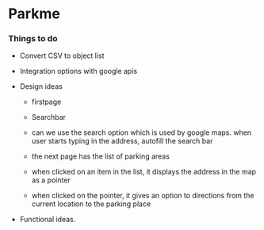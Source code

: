 Parkme
======
### Things to do
* Convert CSV to object list
* Integration options with google apis
* Design ideas
    * firstpage
    * Searchbar
    * can we use the search option which is used by google maps. when user starts typing in the address, autofill the search bar
    * the next page has the list of parking areas

    * when clicked on an item in the list, it displays the address in the map as a pointer

    * when clicked on the pointer, it gives an option to directions from the current location to the parking place

* Functional ideas.
